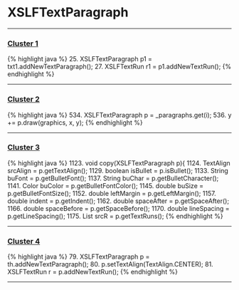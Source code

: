 # XSLFTextParagraph

***

### [Cluster 1](./1)
{% highlight java %}
25. XSLFTextParagraph p1 = txt1.addNewTextParagraph();
27. XSLFTextRun r1 = p1.addNewTextRun();
{% endhighlight %}

***

### [Cluster 2](./2)
{% highlight java %}
534. XSLFTextParagraph p = _paragraphs.get(i);
536. y += p.draw(graphics, x, y);
{% endhighlight %}

***

### [Cluster 3](./3)
{% highlight java %}
1123. void copy(XSLFTextParagraph p){
1124.     TextAlign srcAlign = p.getTextAlign();
1129.     boolean isBullet = p.isBullet();
1133.             String buFont = p.getBulletFont();
1137.             String buChar = p.getBulletCharacter();
1141.             Color buColor = p.getBulletFontColor();
1145.             double buSize = p.getBulletFontSize();
1152.     double leftMargin = p.getLeftMargin();
1157.     double indent = p.getIndent();
1162.     double spaceAfter = p.getSpaceAfter();
1166.     double spaceBefore = p.getSpaceBefore();
1170.     double lineSpacing = p.getLineSpacing();
1175.     List<XSLFTextRun> srcR = p.getTextRuns();
{% endhighlight %}

***

### [Cluster 4](./4)
{% highlight java %}
79. XSLFTextParagraph p = th.addNewTextParagraph();
80. p.setTextAlign(TextAlign.CENTER);
81. XSLFTextRun r = p.addNewTextRun();
{% endhighlight %}

***

